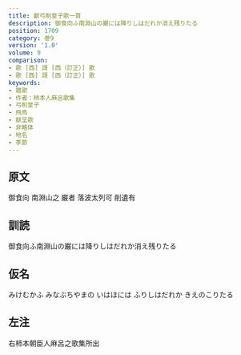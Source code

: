 ```yaml
---
title: 獻弓削皇子歌一首
description: 御食向ふ南淵山の巌には降りしはだれか消え残りたる
position: 1709
category: 巻9
version: '1.0'
volume: 9
comparison:
- 歌 [西] 謌 [西（訂正）] 歌
- 歌 [西] 謌 [西（訂正）] 歌
keywords:
- 雑歌
- 作者：柿本人麻呂歌集
- 弓削皇子
- 飛鳥
- 献呈歌
- 非略体
- 地名
- 季節
---
```


## 原文

御食向 南淵山之 巌者 落波太列可 削遺有

## 訓読

御食向ふ南淵山の巌には降りしはだれか消え残りたる

## 仮名

みけむかふ みなぶちやまの いはほには ふりしはだれか きえのこりたる

## 左注

右柿本朝臣人麻呂之歌集所出
